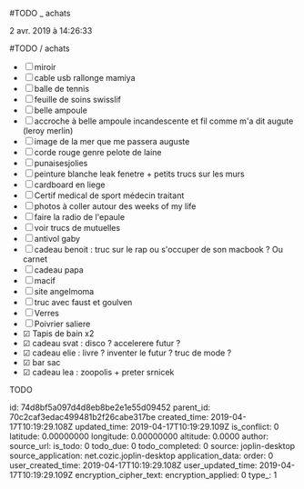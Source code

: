 #TODO
_
achats

2 avr. 2019 à 14:26:33

\#TODO / achats

-   ☐ miroir
-   ☐ cable usb rallonge mamiya
-   ☐ balle de tennis
-   ☐ feuille de soins swisslif
-   ☐ belle ampoule
-   ☐ accroche à belle ampoule incandescente et fil comme m\'a dit
    augute (leroy merlin)
-   ☐ image de la mer que me passera auguste
-   ☐ corde rouge genre pelote de laine
-   ☐ punaisesjolies
-   ☐ peinture blanche leak fenetre + petits trucs sur les murs
-   ☐ cardboard en liege
-   ☐ Certif medical de sport médecin traitant
-   ☐ photos à coller autour des weeks of my life
-   ☐ faire la radio de l\'epaule
-   ☐ voir trucs de mutuelles
-   ☐ antivol gaby
-   ☐ cadeau benoit : truc sur le rap ou s\'occuper de son macbook ? Ou
    carnet
-   ☐ cadeau papa
-   ☐ macif
-   ☐ site angelmoma
-   ☐ truc avec faust et goulven
-   ☐ Verres
-   ☐ Poivrier saliere
-   ☑ Tapis de bain x2
-   ☑ cadeau svat : disco ? accelerere futur ?
-   ☑ cadeau elie : livre ? inventer le futur ? truc de mode ?
-   ☑ bar sac
-   ☑ cadeau lea : zoopolis + preter srnicek

TODO


id: 74d8bf5a097d4d8eb8be2e1e55d09452
parent_id: 70c2caf3edac499481b2f26cabe317be
created_time: 2019-04-17T10:19:29.108Z
updated_time: 2019-04-17T10:19:29.109Z
is_conflict: 0
latitude: 0.00000000
longitude: 0.00000000
altitude: 0.0000
author: 
source_url: 
is_todo: 0
todo_due: 0
todo_completed: 0
source: joplin-desktop
source_application: net.cozic.joplin-desktop
application_data: 
order: 0
user_created_time: 2019-04-17T10:19:29.108Z
user_updated_time: 2019-04-17T10:19:29.109Z
encryption_cipher_text: 
encryption_applied: 0
type_: 1